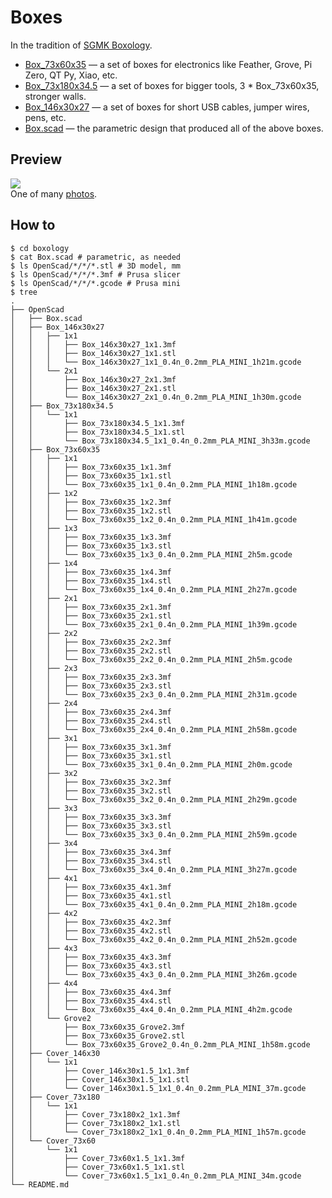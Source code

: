 # Boxes
In the tradition of [SGMK Boxology](https://wiki.sgmk-ssam.ch/index.php/Boxology).

- [Box_73x60x35](OpenScad/Box_73x60x35) — a set of boxes for electronics like Feather, Grove, Pi Zero, QT Py, Xiao, etc.
- [Box_73x180x34.5](OpenScad/Box_73x180x34.5) — a set of boxes for bigger tools, 3 * Box_73x60x35, stronger walls.
- [Box_146x30x27](OpenScad/Box_146x30x27) — a set of boxes for short USB cables, jumper wires, pens, etc.
- [Box.scad](OpenScad/Box.scad) — the parametric design that produced all of the above boxes.

## Preview
<img src="https://live.staticflickr.com/65535/54169023418_5afeb15fe2.jpg"/><br/>
One of many [photos](https://flickr.com/photos/tamberg/albums/72177720322230844/with/54153425718).

## How to
```console
$ cd boxology
$ cat Box.scad # parametric, as needed
$ ls OpenScad/*/*/*.stl # 3D model, mm
$ ls OpenScad/*/*/*.3mf # Prusa slicer
$ ls OpenScad/*/*/*.gcode # Prusa mini
$ tree
.
├── OpenScad
│   ├── Box.scad
│   ├── Box_146x30x27
│   │   ├── 1x1
│   │   │   ├── Box_146x30x27_1x1.3mf
│   │   │   ├── Box_146x30x27_1x1.stl
│   │   │   └── Box_146x30x27_1x1_0.4n_0.2mm_PLA_MINI_1h21m.gcode
│   │   └── 2x1
│   │       ├── Box_146x30x27_2x1.3mf
│   │       ├── Box_146x30x27_2x1.stl
│   │       └── Box_146x30x27_2x1_0.4n_0.2mm_PLA_MINI_1h30m.gcode
│   ├── Box_73x180x34.5
│   │   └── 1x1
│   │       ├── Box_73x180x34.5_1x1.3mf
│   │       ├── Box_73x180x34.5_1x1.stl
│   │       └── Box_73x180x34.5_1x1_0.4n_0.2mm_PLA_MINI_3h33m.gcode
│   ├── Box_73x60x35
│   │   ├── 1x1
│   │   │   ├── Box_73x60x35_1x1.3mf
│   │   │   ├── Box_73x60x35_1x1.stl
│   │   │   └── Box_73x60x35_1x1_0.4n_0.2mm_PLA_MINI_1h18m.gcode
│   │   ├── 1x2
│   │   │   ├── Box_73x60x35_1x2.3mf
│   │   │   ├── Box_73x60x35_1x2.stl
│   │   │   └── Box_73x60x35_1x2_0.4n_0.2mm_PLA_MINI_1h41m.gcode
│   │   ├── 1x3
│   │   │   ├── Box_73x60x35_1x3.3mf
│   │   │   ├── Box_73x60x35_1x3.stl
│   │   │   └── Box_73x60x35_1x3_0.4n_0.2mm_PLA_MINI_2h5m.gcode
│   │   ├── 1x4
│   │   │   ├── Box_73x60x35_1x4.3mf
│   │   │   ├── Box_73x60x35_1x4.stl
│   │   │   └── Box_73x60x35_1x4_0.4n_0.2mm_PLA_MINI_2h27m.gcode
│   │   ├── 2x1
│   │   │   ├── Box_73x60x35_2x1.3mf
│   │   │   ├── Box_73x60x35_2x1.stl
│   │   │   └── Box_73x60x35_2x1_0.4n_0.2mm_PLA_MINI_1h39m.gcode
│   │   ├── 2x2
│   │   │   ├── Box_73x60x35_2x2.3mf
│   │   │   ├── Box_73x60x35_2x2.stl
│   │   │   └── Box_73x60x35_2x2_0.4n_0.2mm_PLA_MINI_2h5m.gcode
│   │   ├── 2x3
│   │   │   ├── Box_73x60x35_2x3.3mf
│   │   │   ├── Box_73x60x35_2x3.stl
│   │   │   └── Box_73x60x35_2x3_0.4n_0.2mm_PLA_MINI_2h31m.gcode
│   │   ├── 2x4
│   │   │   ├── Box_73x60x35_2x4.3mf
│   │   │   ├── Box_73x60x35_2x4.stl
│   │   │   └── Box_73x60x35_2x4_0.4n_0.2mm_PLA_MINI_2h58m.gcode
│   │   ├── 3x1
│   │   │   ├── Box_73x60x35_3x1.3mf
│   │   │   ├── Box_73x60x35_3x1.stl
│   │   │   └── Box_73x60x35_3x1_0.4n_0.2mm_PLA_MINI_2h0m.gcode
│   │   ├── 3x2
│   │   │   ├── Box_73x60x35_3x2.3mf
│   │   │   ├── Box_73x60x35_3x2.stl
│   │   │   └── Box_73x60x35_3x2_0.4n_0.2mm_PLA_MINI_2h29m.gcode
│   │   ├── 3x3
│   │   │   ├── Box_73x60x35_3x3.3mf
│   │   │   ├── Box_73x60x35_3x3.stl
│   │   │   └── Box_73x60x35_3x3_0.4n_0.2mm_PLA_MINI_2h59m.gcode
│   │   ├── 3x4
│   │   │   ├── Box_73x60x35_3x4.3mf
│   │   │   ├── Box_73x60x35_3x4.stl
│   │   │   └── Box_73x60x35_3x4_0.4n_0.2mm_PLA_MINI_3h27m.gcode
│   │   ├── 4x1
│   │   │   ├── Box_73x60x35_4x1.3mf
│   │   │   ├── Box_73x60x35_4x1.stl
│   │   │   └── Box_73x60x35_4x1_0.4n_0.2mm_PLA_MINI_2h18m.gcode
│   │   ├── 4x2
│   │   │   ├── Box_73x60x35_4x2.3mf
│   │   │   ├── Box_73x60x35_4x2.stl
│   │   │   └── Box_73x60x35_4x2_0.4n_0.2mm_PLA_MINI_2h52m.gcode
│   │   ├── 4x3
│   │   │   ├── Box_73x60x35_4x3.3mf
│   │   │   ├── Box_73x60x35_4x3.stl
│   │   │   └── Box_73x60x35_4x3_0.4n_0.2mm_PLA_MINI_3h26m.gcode
│   │   ├── 4x4
│   │   │   ├── Box_73x60x35_4x4.3mf
│   │   │   ├── Box_73x60x35_4x4.stl
│   │   │   └── Box_73x60x35_4x4_0.4n_0.2mm_PLA_MINI_4h2m.gcode
│   │   └── Grove2
│   │       ├── Box_73x60x35_Grove2.3mf
│   │       ├── Box_73x60x35_Grove2.stl
│   │       └── Box_73x60x35_Grove2_0.4n_0.2mm_PLA_MINI_1h58m.gcode
│   ├── Cover_146x30
│   │   └── 1x1
│   │       ├── Cover_146x30x1.5_1x1.3mf
│   │       ├── Cover_146x30x1.5_1x1.stl
│   │       └── Cover_146x30x1.5_1x1_0.4n_0.2mm_PLA_MINI_37m.gcode
│   ├── Cover_73x180
│   │   └── 1x1
│   │       ├── Cover_73x180x2_1x1.3mf
│   │       ├── Cover_73x180x2_1x1.stl
│   │       └── Cover_73x180x2_1x1_0.4n_0.2mm_PLA_MINI_1h57m.gcode
│   └── Cover_73x60
│       └── 1x1
│           ├── Cover_73x60x1.5_1x1.3mf
│           ├── Cover_73x60x1.5_1x1.stl
│           └── Cover_73x60x1.5_1x1_0.4n_0.2mm_PLA_MINI_34m.gcode
└── README.md
```
